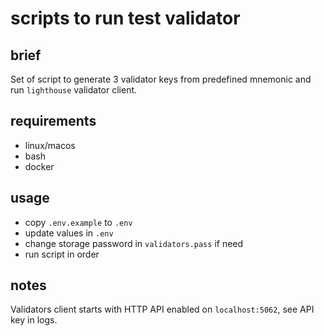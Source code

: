 # scripts to run test validator

## brief

Set of script to generate 3 validator keys from predefined mnemonic and run `lighthouse` validator client.

## requirements

- linux/macos
- bash
- docker

## usage

- copy `.env.example` to `.env`
- update values in `.env`
- change storage password in `validators.pass` if need
- run script in order

## notes

Validators client starts with HTTP API enabled on `localhost:5062`, see API key in logs.
